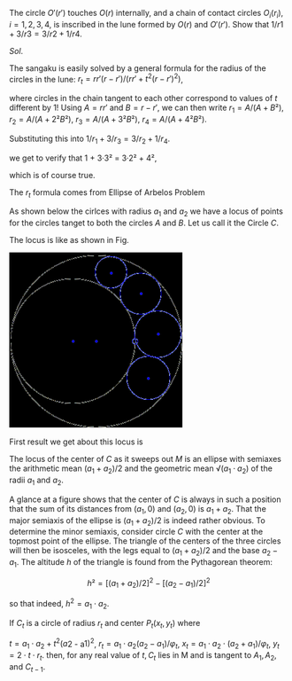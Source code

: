﻿
The circle $O'(r')$ touches $O(r)$ internally, and a chain of contact circles $O_i(r_i), i = 1, 2, 3, 4$, is inscribed in the lune formed by $O(r)$ and $O'(r')$. Show that
$1 / r1 + 3 / r3 = 3 / r2 + 1 / r4.$

$Sol.$

The sangaku is easily solved by a general formula for the radius of the circles in the lune:
$r_t = r r'(r - r') / (r r' + t^2(r - r')^2)$,

where circles in the chain tangent to each other correspond to values of $t$ different by $1!$ Using $A = r r'$ and $B = r - r'$, we can then write
$r_1 = A / (A + B²)$,
$r_2 = A / (A + 2²B²)$,
$r_3 = A / (A + 3²B²)$,
$r_4 = A / (A + 4²B²)$.

Substituting this into
 	$1 / r_1 + 3 / r_3 = 3 / r_2 + 1 / r_4.$

we get to verify that
 	1 + 3·3² = 3·2² + 4²,

which is of course true.

The $r_t$ formula comes from Ellipse of Arbelos Problem

As shown below the cirlces with radius $a_1$ and $a_2$ we have a locus of points for the circles
tanget to both the circles $A$ and $B$. Let us call it the Circle $C$.

The locus is like as shown in Fig.

![Ellipse in Arbelos](https://github.com/mostlovedpotato/Dir/blob/master/2023/May/26/image.png)

First result we get about this locus is 

The locus of the center of $C$ as it sweeps out $M$ is an ellipse with semiaxes the arithmetic mean $(a_1 + a_2)/2$ and the geometric mean $√(a_1 \cdot a_2)$ of the radii $a_1$ and $a_2$.

A glance at a figure shows that the center of $C$ is always in such a position that the sum of its distances from $(a_1, 0)$ and $(a_2, 0)$ is $a_1 + a_2$.
That the major semiaxis of the ellipse is $(a_1 + a_2)/2$ is indeed rather obvious. To determine the minor semiaxis, consider circle $C$ with the center at the topmost point of the ellipse. The triangle of the centers of the three circles will then be isosceles, with the legs equal to $(a_1 + a_2)/2$ and the base $a_2 - a_1$.
The altitude $h$ of the triangle is found from the Pythagorean theorem:

$$h² = [(a_1 + a_2)/2]^2 - [(a_2 - a_1)/2]^2$$

so that indeed, $h^2 = a_1 \cdot a_2$.

If $C_t$ is a circle of radius $r_t$ and center $P_t(x_t, y_t)$ where

$t = a_1 \cdot a_2 + t^2 (a$2 - a$1)^2$,
$r_t = a_1 \cdot a_2(a_2 - a_1) / φ_t$,
$x_t = a_1 \cdot a_2 \cdot (a_2 + a_1) / φ_t$,
$y_t = 2 \cdot t \cdot r_t.$
then, for any real value of $t, C_t$ lies in M and is tangent to $A_1, A_2,$ and $C_{t-1}$.
